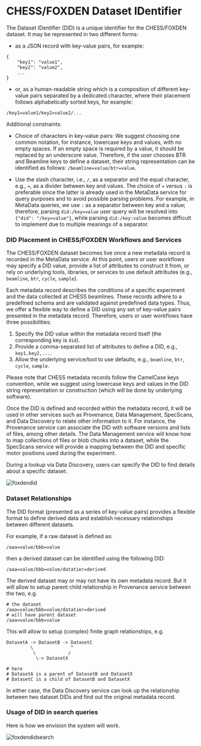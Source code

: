 # CHESS/FOXDEN Dataset IDentifier
The Dataset IDentifier (DID) is a unique identifier for the CHESS/FOXDEN
dataset. It may be represented in two different forms:

- as a JSON record with key-value pairs, for example:
```
{
    "key1": "value1",
    "key2": "value2",
    ...
}
```


- or, as a human-readable string which is a composition of different key-value
  pairs separated by a dedicated character, where their placement follows
  alphabetically sorted keys, for example:
```
/key1=value1/key2=value2/...
```

Additional constraints:
- Choice of characters in key-value pairs: We suggest choosing one common
  notation, for instance, lowercase keys and values, with no empty spaces. If
  an empty space is required by a value, it should be replaced by an underscore
  value. Therefore, if the user chooses BTR and Beamline keys to define a
  dataset, their string representation can be identified as follows:
  `/beamline=value/btr=value`.

- Use the slash character, i.e., `/`, as a separator and the equal character,
  e.g., `=`, as a divider between key and values. The choice of `=` versus `:`
  is preferable since the latter is already used in the MetaData service for
  query purposes and to avoid possible parsing problems. For example, in
  MetaData queries, we use `:` as a separator between key and a value;
  therefore, parsing `did:/key=value` user query will be resolved into `{"did":
  "/key=value"}`, while parsing `did:/key:value` becomes difficult to implement
  due to multiple meanings of a separator.


### DID Placement in CHESS/FOXDEN Workflows and Services

The CHESS/FOXDEN dataset becomes live once a new metadata record is recorded in
the MetaData service. At this point, users or user workflows may specify a DID
value, provide a list of attributes to construct it from, or rely on underlying
tools, libraries, or services to use default attributes (e.g., `beamline`,
`btr`, `cycle`, `sample`).

Each metadata record describes the conditions of a specific experiment and the
data collected at CHESS beamlines. These records adhere to a predefined schema
and are validated against predefined data types. Thus, we offer a flexible way
to define a DID using any set of key-value pairs presented in the metadata
record. Therefore, users or user workflows have three possibilities:

1. Specify the DID value within the metadata record itself (the corresponding key is `did`).
2. Provide a comma-separated list of attributes to define a DID, e.g., `key1,key2,...`.
3. Allow the underlying service/tool to use defaults, e.g., `beamline`, `btr`, `cycle`, `sample`.

Please note that CHESS metadata records follow the CamelCase keys convention,
while we suggest using lowercase keys and values in the DID string
representation or construction (which will be done by underlying software).

Once the DID is defined and recorded within the metadata record, it will be
used in other services such as Provenance, Data Management, SpecScans, and Data
Discovery to relate other information to it. For instance, the Provenance
service can associate the DID with software versions and lists of files, among
other details. The Data Management service will know how to map collections of
files or blob chunks into a dataset, while the SpecScans service will provide a
mapping between the DID and specific motor positions used during the
experiment.

During a lookup via Data Discovery, users can specify the DID to find details
about a specific dataset.

![foxdendid](/images/foxden_did.png)


### Dataset Relationships

The DID format (presented as a series of key-value pairs) provides a flexible
format to define derived data and establish necessary relationships between
different datasets.

For example, if a raw dataset is defined as:

```
/aaa=value/bbb=value
```
then a derived dataset can be identified using the following DID:

```
/aaa=value/bbb=value/datatier=derived
```

The derived dataset may or may not have its own metadata record. But it will
allow to setup parent child relationship in Provenance service between the two,
e.g.

```
# the dataset
/aaa=value/bbb=value/datatier=derived
# will have parent dataset
/aaa=value/bbb=value
```

This will allow to setup (complex) finite graph relationships, e.g.
```
DatasetA -> DatasetB -> DatasetC
         \              ^
          \            /
           \-> DatasetX

# here
# DatasetA is a parent of DatasetB and DatasetX
# DatasetC is a child of DatasetB and DatasetX
```


In either case, the Data Discovery service can look up the relationship between
two dataset DIDs and find out the original metadata record.

### Usage of DID in search queries
Here is how we envision the system will work.

![foxdendidsearch](/images/foxden_did_search.png)
